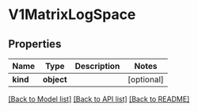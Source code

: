 # V1MatrixLogSpace

## Properties
Name | Type | Description | Notes
------------ | ------------- | ------------- | -------------
**kind** | **object** |  | [optional] 

[[Back to Model list]](../README.md#documentation-for-models) [[Back to API list]](../README.md#documentation-for-api-endpoints) [[Back to README]](../README.md)


